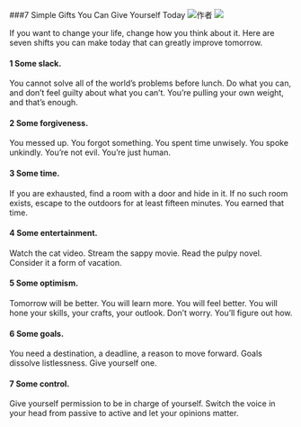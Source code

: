 ###7 Simple Gifts You Can Give Yourself Today
![作者](./_image/2020-07-08-16-41-14.png)
![](./_image/2020-07-08-16-40-35.jpg)

If you want to change your life, change how you think about it. Here are seven shifts you can make today that can greatly improve tomorrow.

#### 1 Some slack.
You cannot solve all of the world’s problems before lunch. Do what you can, and don’t feel guilty about what you can’t. You’re pulling your own weight, and that’s enough.

#### 2 Some forgiveness.

You messed up. You forgot something. You spent time unwisely. You spoke unkindly. You’re not evil. You’re just human.

#### 3 Some time.

If you are exhausted, find a room with a door and hide in it. If no such room exists, escape to the outdoors for at least fifteen minutes. You earned that time.

#### 4 Some entertainment.
Watch the cat video. Stream the sappy movie. Read the pulpy novel. Consider it a form of vacation.

#### 5 Some optimism.

Tomorrow will be better. You will learn more. You will feel better. You will hone your skills, your crafts, your outlook. Don’t worry. You’ll figure out how.

#### 6 Some goals.

You need a destination, a deadline, a reason to move forward. Goals dissolve listlessness. Give yourself one.

#### 7 Some control.

Give yourself permission to be in charge of yourself. Switch the voice in your head from passive to active and let your opinions matter.